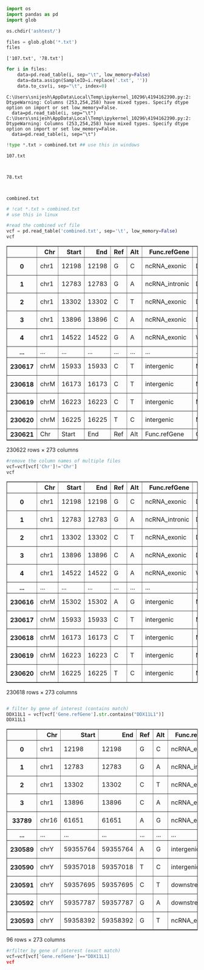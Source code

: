```python
import os
import pandas as pd
import glob
```


```python
os.chdir('ashtest/')
```


```python
files = glob.glob('*.txt')
files
```




    ['107.txt', '78.txt']




```python
for i in files:
    data=pd.read_table(i, sep="\t", low_memory=False)
    data=data.assign(SampleID=i.replace('.txt', ''))
    data.to_csv(i, sep="\t", index=0)
```

    C:\Users\snijesh\AppData\Local\Temp\ipykernel_10296\4194162390.py:2: DtypeWarning: Columns (253,254,258) have mixed types. Specify dtype option on import or set low_memory=False.
      data=pd.read_table(i, sep="\t")
    C:\Users\snijesh\AppData\Local\Temp\ipykernel_10296\4194162390.py:2: DtypeWarning: Columns (253,254,258) have mixed types. Specify dtype option on import or set low_memory=False.
      data=pd.read_table(i, sep="\t")
    


```python
!type *.txt > combined.txt ## use this in windows
```

    
    107.txt
    
    
    
    78.txt
    
    
    
    combined.txt
    
    
    


```python
# !cat *.txt > combined.txt 
# use this in linux
```


```python
#read the combined vcf file
vcf = pd.read_table('combined.txt', sep='\t', low_memory=False)
vcf
```




<div>
<style scoped>
    .dataframe tbody tr th:only-of-type {
        vertical-align: middle;
    }

    .dataframe tbody tr th {
        vertical-align: top;
    }

    .dataframe thead th {
        text-align: right;
    }
</style>
<table border="1" class="dataframe">
  <thead>
    <tr style="text-align: right;">
      <th></th>
      <th>Chr</th>
      <th>Start</th>
      <th>End</th>
      <th>Ref</th>
      <th>Alt</th>
      <th>Func.refGene</th>
      <th>Gene.refGene</th>
      <th>GeneDetail.refGene</th>
      <th>ExonicFunc.refGene</th>
      <th>AAChange.refGene</th>
      <th>...</th>
      <th>Otherinfo5</th>
      <th>Otherinfo6</th>
      <th>Otherinfo7</th>
      <th>Otherinfo8</th>
      <th>Otherinfo9</th>
      <th>Otherinfo10</th>
      <th>Otherinfo11</th>
      <th>Otherinfo12</th>
      <th>Otherinfo13</th>
      <th>SampleID</th>
    </tr>
  </thead>
  <tbody>
    <tr>
      <th>0</th>
      <td>chr1</td>
      <td>12198</td>
      <td>12198</td>
      <td>G</td>
      <td>C</td>
      <td>ncRNA_exonic</td>
      <td>DDX11L1;LOC102725121</td>
      <td>.</td>
      <td>.</td>
      <td>.</td>
      <td>...</td>
      <td>12198</td>
      <td>.</td>
      <td>G</td>
      <td>C</td>
      <td>.</td>
      <td>PASS</td>
      <td>ADP=36;WT=0;HET=0;HOM=1;NC=0</td>
      <td>GT:GQ:SDP:DP:RD:AD:FREQ:PVAL:RBQ:ABQ:RDF:RDR:A...</td>
      <td>1/1:139:37:36:6:30:83.33%:1.1855E-14:35:41:2:4...</td>
      <td>107</td>
    </tr>
    <tr>
      <th>1</th>
      <td>chr1</td>
      <td>12783</td>
      <td>12783</td>
      <td>G</td>
      <td>A</td>
      <td>ncRNA_intronic</td>
      <td>DDX11L1;LOC102725121</td>
      <td>.</td>
      <td>.</td>
      <td>.</td>
      <td>...</td>
      <td>12783</td>
      <td>.</td>
      <td>G</td>
      <td>A</td>
      <td>.</td>
      <td>PASS</td>
      <td>ADP=22;WT=0;HET=1;HOM=0;NC=0</td>
      <td>GT:GQ:SDP:DP:RD:AD:FREQ:PVAL:RBQ:ABQ:RDF:RDR:A...</td>
      <td>0/1:45:22:22:10:12:54.55%:3.066E-5:41:30:6:4:8:4</td>
      <td>107</td>
    </tr>
    <tr>
      <th>2</th>
      <td>chr1</td>
      <td>13302</td>
      <td>13302</td>
      <td>C</td>
      <td>T</td>
      <td>ncRNA_exonic</td>
      <td>DDX11L1;LOC102725121</td>
      <td>.</td>
      <td>.</td>
      <td>.</td>
      <td>...</td>
      <td>13302</td>
      <td>.</td>
      <td>C</td>
      <td>T</td>
      <td>.</td>
      <td>PASS</td>
      <td>ADP=15;WT=0;HET=1;HOM=0;NC=0</td>
      <td>GT:GQ:SDP:DP:RD:AD:FREQ:PVAL:RBQ:ABQ:RDF:RDR:A...</td>
      <td>0/1:46:15:15:4:11:73.33%:2.4988E-5:33:40:3:1:9:2</td>
      <td>107</td>
    </tr>
    <tr>
      <th>3</th>
      <td>chr1</td>
      <td>13896</td>
      <td>13896</td>
      <td>C</td>
      <td>A</td>
      <td>ncRNA_exonic</td>
      <td>DDX11L1;LOC102725121</td>
      <td>.</td>
      <td>.</td>
      <td>.</td>
      <td>...</td>
      <td>13896</td>
      <td>.</td>
      <td>C</td>
      <td>A</td>
      <td>.</td>
      <td>PASS</td>
      <td>ADP=31;WT=0;HET=1;HOM=0;NC=0</td>
      <td>GT:GQ:SDP:DP:RD:AD:FREQ:PVAL:RBQ:ABQ:RDF:RDR:A...</td>
      <td>0/1:37:31:31:20:11:35.48%:1.6659E-4:38:38:15:5...</td>
      <td>107</td>
    </tr>
    <tr>
      <th>4</th>
      <td>chr1</td>
      <td>14522</td>
      <td>14522</td>
      <td>G</td>
      <td>A</td>
      <td>ncRNA_exonic</td>
      <td>WASH7P</td>
      <td>.</td>
      <td>.</td>
      <td>.</td>
      <td>...</td>
      <td>14522</td>
      <td>.</td>
      <td>G</td>
      <td>A</td>
      <td>.</td>
      <td>PASS</td>
      <td>ADP=66;WT=0;HET=1;HOM=0;NC=0</td>
      <td>GT:GQ:SDP:DP:RD:AD:FREQ:PVAL:RBQ:ABQ:RDF:RDR:A...</td>
      <td>0/1:67:70:66:46:20:30.3%:1.7467E-7:38:33:22:24...</td>
      <td>107</td>
    </tr>
    <tr>
      <th>...</th>
      <td>...</td>
      <td>...</td>
      <td>...</td>
      <td>...</td>
      <td>...</td>
      <td>...</td>
      <td>...</td>
      <td>...</td>
      <td>...</td>
      <td>...</td>
      <td>...</td>
      <td>...</td>
      <td>...</td>
      <td>...</td>
      <td>...</td>
      <td>...</td>
      <td>...</td>
      <td>...</td>
      <td>...</td>
      <td>...</td>
      <td>...</td>
    </tr>
    <tr>
      <th>230617</th>
      <td>chrM</td>
      <td>15933</td>
      <td>15933</td>
      <td>C</td>
      <td>T</td>
      <td>intergenic</td>
      <td>MIR12136;NONE</td>
      <td>dist=8418;dist=NONE</td>
      <td>.</td>
      <td>.</td>
      <td>...</td>
      <td>15933</td>
      <td>.</td>
      <td>C</td>
      <td>T</td>
      <td>.</td>
      <td>PASS</td>
      <td>ADP=21;WT=0;HET=0;HOM=1;NC=0</td>
      <td>GT:GQ:SDP:DP:RD:AD:FREQ:PVAL:RBQ:ABQ:RDF:RDR:A...</td>
      <td>1/1:117:21:21:0:21:100%:1.8578E-12:0:39:0:0:17:4</td>
      <td>78</td>
    </tr>
    <tr>
      <th>230618</th>
      <td>chrM</td>
      <td>16173</td>
      <td>16173</td>
      <td>C</td>
      <td>T</td>
      <td>intergenic</td>
      <td>MIR12136;NONE</td>
      <td>dist=8658;dist=NONE</td>
      <td>.</td>
      <td>.</td>
      <td>...</td>
      <td>16173</td>
      <td>.</td>
      <td>C</td>
      <td>T</td>
      <td>.</td>
      <td>PASS</td>
      <td>ADP=11;WT=0;HET=0;HOM=1;NC=0</td>
      <td>GT:GQ:SDP:DP:RD:AD:FREQ:PVAL:RBQ:ABQ:RDF:RDR:A...</td>
      <td>1/1:58:11:11:0:11:100%:1.4176E-6:0:42:0:0:7:4</td>
      <td>78</td>
    </tr>
    <tr>
      <th>230619</th>
      <td>chrM</td>
      <td>16223</td>
      <td>16223</td>
      <td>C</td>
      <td>T</td>
      <td>intergenic</td>
      <td>MIR12136;NONE</td>
      <td>dist=8708;dist=NONE</td>
      <td>.</td>
      <td>.</td>
      <td>...</td>
      <td>16223</td>
      <td>.</td>
      <td>C</td>
      <td>T</td>
      <td>.</td>
      <td>PASS</td>
      <td>ADP=10;WT=0;HET=0;HOM=1;NC=0</td>
      <td>GT:GQ:SDP:DP:RD:AD:FREQ:PVAL:RBQ:ABQ:RDF:RDR:A...</td>
      <td>1/1:52:10:10:0:10:100%:5.4125E-6:0:50:0:0:4:6</td>
      <td>78</td>
    </tr>
    <tr>
      <th>230620</th>
      <td>chrM</td>
      <td>16225</td>
      <td>16225</td>
      <td>T</td>
      <td>C</td>
      <td>intergenic</td>
      <td>MIR12136;NONE</td>
      <td>dist=8710;dist=NONE</td>
      <td>.</td>
      <td>.</td>
      <td>...</td>
      <td>16225</td>
      <td>.</td>
      <td>T</td>
      <td>C</td>
      <td>.</td>
      <td>PASS</td>
      <td>ADP=10;WT=0;HET=0;HOM=1;NC=0</td>
      <td>GT:GQ:SDP:DP:RD:AD:FREQ:PVAL:RBQ:ABQ:RDF:RDR:A...</td>
      <td>1/1:52:10:10:0:10:100%:5.4125E-6:0:52:0:0:4:6</td>
      <td>78</td>
    </tr>
    <tr>
      <th>230621</th>
      <td>Chr</td>
      <td>Start</td>
      <td>End</td>
      <td>Ref</td>
      <td>Alt</td>
      <td>Func.refGene</td>
      <td>Gene.refGen</td>
      <td>NaN</td>
      <td>NaN</td>
      <td>NaN</td>
      <td>...</td>
      <td>NaN</td>
      <td>NaN</td>
      <td>NaN</td>
      <td>NaN</td>
      <td>NaN</td>
      <td>NaN</td>
      <td>NaN</td>
      <td>NaN</td>
      <td>NaN</td>
      <td>NaN</td>
    </tr>
  </tbody>
</table>
<p>230622 rows × 273 columns</p>
</div>




```python
#remove the column names of multiple files
vcf=vcf[vcf['Chr']!='Chr']
vcf
```




<div>
<style scoped>
    .dataframe tbody tr th:only-of-type {
        vertical-align: middle;
    }

    .dataframe tbody tr th {
        vertical-align: top;
    }

    .dataframe thead th {
        text-align: right;
    }
</style>
<table border="1" class="dataframe">
  <thead>
    <tr style="text-align: right;">
      <th></th>
      <th>Chr</th>
      <th>Start</th>
      <th>End</th>
      <th>Ref</th>
      <th>Alt</th>
      <th>Func.refGene</th>
      <th>Gene.refGene</th>
      <th>GeneDetail.refGene</th>
      <th>ExonicFunc.refGene</th>
      <th>AAChange.refGene</th>
      <th>...</th>
      <th>Otherinfo5</th>
      <th>Otherinfo6</th>
      <th>Otherinfo7</th>
      <th>Otherinfo8</th>
      <th>Otherinfo9</th>
      <th>Otherinfo10</th>
      <th>Otherinfo11</th>
      <th>Otherinfo12</th>
      <th>Otherinfo13</th>
      <th>SampleID</th>
    </tr>
  </thead>
  <tbody>
    <tr>
      <th>0</th>
      <td>chr1</td>
      <td>12198</td>
      <td>12198</td>
      <td>G</td>
      <td>C</td>
      <td>ncRNA_exonic</td>
      <td>DDX11L1;LOC102725121</td>
      <td>.</td>
      <td>.</td>
      <td>.</td>
      <td>...</td>
      <td>12198</td>
      <td>.</td>
      <td>G</td>
      <td>C</td>
      <td>.</td>
      <td>PASS</td>
      <td>ADP=36;WT=0;HET=0;HOM=1;NC=0</td>
      <td>GT:GQ:SDP:DP:RD:AD:FREQ:PVAL:RBQ:ABQ:RDF:RDR:A...</td>
      <td>1/1:139:37:36:6:30:83.33%:1.1855E-14:35:41:2:4...</td>
      <td>107</td>
    </tr>
    <tr>
      <th>1</th>
      <td>chr1</td>
      <td>12783</td>
      <td>12783</td>
      <td>G</td>
      <td>A</td>
      <td>ncRNA_intronic</td>
      <td>DDX11L1;LOC102725121</td>
      <td>.</td>
      <td>.</td>
      <td>.</td>
      <td>...</td>
      <td>12783</td>
      <td>.</td>
      <td>G</td>
      <td>A</td>
      <td>.</td>
      <td>PASS</td>
      <td>ADP=22;WT=0;HET=1;HOM=0;NC=0</td>
      <td>GT:GQ:SDP:DP:RD:AD:FREQ:PVAL:RBQ:ABQ:RDF:RDR:A...</td>
      <td>0/1:45:22:22:10:12:54.55%:3.066E-5:41:30:6:4:8:4</td>
      <td>107</td>
    </tr>
    <tr>
      <th>2</th>
      <td>chr1</td>
      <td>13302</td>
      <td>13302</td>
      <td>C</td>
      <td>T</td>
      <td>ncRNA_exonic</td>
      <td>DDX11L1;LOC102725121</td>
      <td>.</td>
      <td>.</td>
      <td>.</td>
      <td>...</td>
      <td>13302</td>
      <td>.</td>
      <td>C</td>
      <td>T</td>
      <td>.</td>
      <td>PASS</td>
      <td>ADP=15;WT=0;HET=1;HOM=0;NC=0</td>
      <td>GT:GQ:SDP:DP:RD:AD:FREQ:PVAL:RBQ:ABQ:RDF:RDR:A...</td>
      <td>0/1:46:15:15:4:11:73.33%:2.4988E-5:33:40:3:1:9:2</td>
      <td>107</td>
    </tr>
    <tr>
      <th>3</th>
      <td>chr1</td>
      <td>13896</td>
      <td>13896</td>
      <td>C</td>
      <td>A</td>
      <td>ncRNA_exonic</td>
      <td>DDX11L1;LOC102725121</td>
      <td>.</td>
      <td>.</td>
      <td>.</td>
      <td>...</td>
      <td>13896</td>
      <td>.</td>
      <td>C</td>
      <td>A</td>
      <td>.</td>
      <td>PASS</td>
      <td>ADP=31;WT=0;HET=1;HOM=0;NC=0</td>
      <td>GT:GQ:SDP:DP:RD:AD:FREQ:PVAL:RBQ:ABQ:RDF:RDR:A...</td>
      <td>0/1:37:31:31:20:11:35.48%:1.6659E-4:38:38:15:5...</td>
      <td>107</td>
    </tr>
    <tr>
      <th>4</th>
      <td>chr1</td>
      <td>14522</td>
      <td>14522</td>
      <td>G</td>
      <td>A</td>
      <td>ncRNA_exonic</td>
      <td>WASH7P</td>
      <td>.</td>
      <td>.</td>
      <td>.</td>
      <td>...</td>
      <td>14522</td>
      <td>.</td>
      <td>G</td>
      <td>A</td>
      <td>.</td>
      <td>PASS</td>
      <td>ADP=66;WT=0;HET=1;HOM=0;NC=0</td>
      <td>GT:GQ:SDP:DP:RD:AD:FREQ:PVAL:RBQ:ABQ:RDF:RDR:A...</td>
      <td>0/1:67:70:66:46:20:30.3%:1.7467E-7:38:33:22:24...</td>
      <td>107</td>
    </tr>
    <tr>
      <th>...</th>
      <td>...</td>
      <td>...</td>
      <td>...</td>
      <td>...</td>
      <td>...</td>
      <td>...</td>
      <td>...</td>
      <td>...</td>
      <td>...</td>
      <td>...</td>
      <td>...</td>
      <td>...</td>
      <td>...</td>
      <td>...</td>
      <td>...</td>
      <td>...</td>
      <td>...</td>
      <td>...</td>
      <td>...</td>
      <td>...</td>
      <td>...</td>
    </tr>
    <tr>
      <th>230616</th>
      <td>chrM</td>
      <td>15302</td>
      <td>15302</td>
      <td>A</td>
      <td>G</td>
      <td>intergenic</td>
      <td>MIR12136;NONE</td>
      <td>dist=7787;dist=NONE</td>
      <td>.</td>
      <td>.</td>
      <td>...</td>
      <td>15302</td>
      <td>.</td>
      <td>A</td>
      <td>G</td>
      <td>.</td>
      <td>PASS</td>
      <td>ADP=14;WT=0;HET=0;HOM=1;NC=0</td>
      <td>GT:GQ:SDP:DP:RD:AD:FREQ:PVAL:RBQ:ABQ:RDF:RDR:A...</td>
      <td>1/1:76:14:14:0:14:100%:2.4927E-8:0:42:0:0:10:4</td>
      <td>78</td>
    </tr>
    <tr>
      <th>230617</th>
      <td>chrM</td>
      <td>15933</td>
      <td>15933</td>
      <td>C</td>
      <td>T</td>
      <td>intergenic</td>
      <td>MIR12136;NONE</td>
      <td>dist=8418;dist=NONE</td>
      <td>.</td>
      <td>.</td>
      <td>...</td>
      <td>15933</td>
      <td>.</td>
      <td>C</td>
      <td>T</td>
      <td>.</td>
      <td>PASS</td>
      <td>ADP=21;WT=0;HET=0;HOM=1;NC=0</td>
      <td>GT:GQ:SDP:DP:RD:AD:FREQ:PVAL:RBQ:ABQ:RDF:RDR:A...</td>
      <td>1/1:117:21:21:0:21:100%:1.8578E-12:0:39:0:0:17:4</td>
      <td>78</td>
    </tr>
    <tr>
      <th>230618</th>
      <td>chrM</td>
      <td>16173</td>
      <td>16173</td>
      <td>C</td>
      <td>T</td>
      <td>intergenic</td>
      <td>MIR12136;NONE</td>
      <td>dist=8658;dist=NONE</td>
      <td>.</td>
      <td>.</td>
      <td>...</td>
      <td>16173</td>
      <td>.</td>
      <td>C</td>
      <td>T</td>
      <td>.</td>
      <td>PASS</td>
      <td>ADP=11;WT=0;HET=0;HOM=1;NC=0</td>
      <td>GT:GQ:SDP:DP:RD:AD:FREQ:PVAL:RBQ:ABQ:RDF:RDR:A...</td>
      <td>1/1:58:11:11:0:11:100%:1.4176E-6:0:42:0:0:7:4</td>
      <td>78</td>
    </tr>
    <tr>
      <th>230619</th>
      <td>chrM</td>
      <td>16223</td>
      <td>16223</td>
      <td>C</td>
      <td>T</td>
      <td>intergenic</td>
      <td>MIR12136;NONE</td>
      <td>dist=8708;dist=NONE</td>
      <td>.</td>
      <td>.</td>
      <td>...</td>
      <td>16223</td>
      <td>.</td>
      <td>C</td>
      <td>T</td>
      <td>.</td>
      <td>PASS</td>
      <td>ADP=10;WT=0;HET=0;HOM=1;NC=0</td>
      <td>GT:GQ:SDP:DP:RD:AD:FREQ:PVAL:RBQ:ABQ:RDF:RDR:A...</td>
      <td>1/1:52:10:10:0:10:100%:5.4125E-6:0:50:0:0:4:6</td>
      <td>78</td>
    </tr>
    <tr>
      <th>230620</th>
      <td>chrM</td>
      <td>16225</td>
      <td>16225</td>
      <td>T</td>
      <td>C</td>
      <td>intergenic</td>
      <td>MIR12136;NONE</td>
      <td>dist=8710;dist=NONE</td>
      <td>.</td>
      <td>.</td>
      <td>...</td>
      <td>16225</td>
      <td>.</td>
      <td>T</td>
      <td>C</td>
      <td>.</td>
      <td>PASS</td>
      <td>ADP=10;WT=0;HET=0;HOM=1;NC=0</td>
      <td>GT:GQ:SDP:DP:RD:AD:FREQ:PVAL:RBQ:ABQ:RDF:RDR:A...</td>
      <td>1/1:52:10:10:0:10:100%:5.4125E-6:0:52:0:0:4:6</td>
      <td>78</td>
    </tr>
  </tbody>
</table>
<p>230618 rows × 273 columns</p>
</div>




```python

```


```python
# filter by gene of interest (contains match)
DDX11L1 = vcf[vcf['Gene.refGene'].str.contains("DDX11L1")]
DDX11L1
```




<div>
<style scoped>
    .dataframe tbody tr th:only-of-type {
        vertical-align: middle;
    }

    .dataframe tbody tr th {
        vertical-align: top;
    }

    .dataframe thead th {
        text-align: right;
    }
</style>
<table border="1" class="dataframe">
  <thead>
    <tr style="text-align: right;">
      <th></th>
      <th>Chr</th>
      <th>Start</th>
      <th>End</th>
      <th>Ref</th>
      <th>Alt</th>
      <th>Func.refGene</th>
      <th>Gene.refGene</th>
      <th>GeneDetail.refGene</th>
      <th>ExonicFunc.refGene</th>
      <th>AAChange.refGene</th>
      <th>...</th>
      <th>Otherinfo5</th>
      <th>Otherinfo6</th>
      <th>Otherinfo7</th>
      <th>Otherinfo8</th>
      <th>Otherinfo9</th>
      <th>Otherinfo10</th>
      <th>Otherinfo11</th>
      <th>Otherinfo12</th>
      <th>Otherinfo13</th>
      <th>SampleID</th>
    </tr>
  </thead>
  <tbody>
    <tr>
      <th>0</th>
      <td>chr1</td>
      <td>12198</td>
      <td>12198</td>
      <td>G</td>
      <td>C</td>
      <td>ncRNA_exonic</td>
      <td>DDX11L1;LOC102725121</td>
      <td>.</td>
      <td>.</td>
      <td>.</td>
      <td>...</td>
      <td>12198</td>
      <td>.</td>
      <td>G</td>
      <td>C</td>
      <td>.</td>
      <td>PASS</td>
      <td>ADP=36;WT=0;HET=0;HOM=1;NC=0</td>
      <td>GT:GQ:SDP:DP:RD:AD:FREQ:PVAL:RBQ:ABQ:RDF:RDR:A...</td>
      <td>1/1:139:37:36:6:30:83.33%:1.1855E-14:35:41:2:4...</td>
      <td>107</td>
    </tr>
    <tr>
      <th>1</th>
      <td>chr1</td>
      <td>12783</td>
      <td>12783</td>
      <td>G</td>
      <td>A</td>
      <td>ncRNA_intronic</td>
      <td>DDX11L1;LOC102725121</td>
      <td>.</td>
      <td>.</td>
      <td>.</td>
      <td>...</td>
      <td>12783</td>
      <td>.</td>
      <td>G</td>
      <td>A</td>
      <td>.</td>
      <td>PASS</td>
      <td>ADP=22;WT=0;HET=1;HOM=0;NC=0</td>
      <td>GT:GQ:SDP:DP:RD:AD:FREQ:PVAL:RBQ:ABQ:RDF:RDR:A...</td>
      <td>0/1:45:22:22:10:12:54.55%:3.066E-5:41:30:6:4:8:4</td>
      <td>107</td>
    </tr>
    <tr>
      <th>2</th>
      <td>chr1</td>
      <td>13302</td>
      <td>13302</td>
      <td>C</td>
      <td>T</td>
      <td>ncRNA_exonic</td>
      <td>DDX11L1;LOC102725121</td>
      <td>.</td>
      <td>.</td>
      <td>.</td>
      <td>...</td>
      <td>13302</td>
      <td>.</td>
      <td>C</td>
      <td>T</td>
      <td>.</td>
      <td>PASS</td>
      <td>ADP=15;WT=0;HET=1;HOM=0;NC=0</td>
      <td>GT:GQ:SDP:DP:RD:AD:FREQ:PVAL:RBQ:ABQ:RDF:RDR:A...</td>
      <td>0/1:46:15:15:4:11:73.33%:2.4988E-5:33:40:3:1:9:2</td>
      <td>107</td>
    </tr>
    <tr>
      <th>3</th>
      <td>chr1</td>
      <td>13896</td>
      <td>13896</td>
      <td>C</td>
      <td>A</td>
      <td>ncRNA_exonic</td>
      <td>DDX11L1;LOC102725121</td>
      <td>.</td>
      <td>.</td>
      <td>.</td>
      <td>...</td>
      <td>13896</td>
      <td>.</td>
      <td>C</td>
      <td>A</td>
      <td>.</td>
      <td>PASS</td>
      <td>ADP=31;WT=0;HET=1;HOM=0;NC=0</td>
      <td>GT:GQ:SDP:DP:RD:AD:FREQ:PVAL:RBQ:ABQ:RDF:RDR:A...</td>
      <td>0/1:37:31:31:20:11:35.48%:1.6659E-4:38:38:15:5...</td>
      <td>107</td>
    </tr>
    <tr>
      <th>33789</th>
      <td>chr16</td>
      <td>61651</td>
      <td>61651</td>
      <td>A</td>
      <td>G</td>
      <td>ncRNA_exonic</td>
      <td>DDX11L10</td>
      <td>.</td>
      <td>.</td>
      <td>.</td>
      <td>...</td>
      <td>61651</td>
      <td>.</td>
      <td>A</td>
      <td>G</td>
      <td>.</td>
      <td>PASS</td>
      <td>ADP=10;WT=0;HET=0;HOM=1;NC=0</td>
      <td>GT:GQ:SDP:DP:RD:AD:FREQ:PVAL:RBQ:ABQ:RDF:RDR:A...</td>
      <td>1/1:52:11:10:0:10:100%:5.4125E-6:0:37:0:0:10:0</td>
      <td>107</td>
    </tr>
    <tr>
      <th>...</th>
      <td>...</td>
      <td>...</td>
      <td>...</td>
      <td>...</td>
      <td>...</td>
      <td>...</td>
      <td>...</td>
      <td>...</td>
      <td>...</td>
      <td>...</td>
      <td>...</td>
      <td>...</td>
      <td>...</td>
      <td>...</td>
      <td>...</td>
      <td>...</td>
      <td>...</td>
      <td>...</td>
      <td>...</td>
      <td>...</td>
      <td>...</td>
    </tr>
    <tr>
      <th>230589</th>
      <td>chrY</td>
      <td>59355764</td>
      <td>59355764</td>
      <td>A</td>
      <td>G</td>
      <td>intergenic</td>
      <td>WASIR1;DDX11L16</td>
      <td>dist=6263;dist=2565</td>
      <td>.</td>
      <td>.</td>
      <td>...</td>
      <td>59355764</td>
      <td>.</td>
      <td>A</td>
      <td>G</td>
      <td>.</td>
      <td>PASS</td>
      <td>ADP=10;WT=0;HET=0;HOM=1;NC=0</td>
      <td>GT:GQ:SDP:DP:RD:AD:FREQ:PVAL:RBQ:ABQ:RDF:RDR:A...</td>
      <td>1/1:42:10:10:1:9:90%:5.9538E-5:40:44:1:0:6:3</td>
      <td>78</td>
    </tr>
    <tr>
      <th>230590</th>
      <td>chrY</td>
      <td>59357018</td>
      <td>59357018</td>
      <td>T</td>
      <td>C</td>
      <td>intergenic</td>
      <td>WASIR1;DDX11L16</td>
      <td>dist=7517;dist=1311</td>
      <td>.</td>
      <td>.</td>
      <td>...</td>
      <td>59357018</td>
      <td>.</td>
      <td>T</td>
      <td>C</td>
      <td>.</td>
      <td>PASS</td>
      <td>ADP=21;WT=0;HET=1;HOM=0;NC=0</td>
      <td>GT:GQ:SDP:DP:RD:AD:FREQ:PVAL:RBQ:ABQ:RDF:RDR:A...</td>
      <td>0/1:36:21:21:11:10:47.62%:2.3971E-4:48:38:5:6:1:9</td>
      <td>78</td>
    </tr>
    <tr>
      <th>230591</th>
      <td>chrY</td>
      <td>59357695</td>
      <td>59357695</td>
      <td>C</td>
      <td>T</td>
      <td>downstream</td>
      <td>DDX11L16</td>
      <td>dist=634</td>
      <td>.</td>
      <td>.</td>
      <td>...</td>
      <td>59357695</td>
      <td>.</td>
      <td>C</td>
      <td>T</td>
      <td>.</td>
      <td>PASS</td>
      <td>ADP=66;WT=0;HET=1;HOM=0;NC=0</td>
      <td>GT:GQ:SDP:DP:RD:AD:FREQ:PVAL:RBQ:ABQ:RDF:RDR:A...</td>
      <td>0/1:60:66:66:48:18:27.27%:9.974E-7:44:37:29:19...</td>
      <td>78</td>
    </tr>
    <tr>
      <th>230592</th>
      <td>chrY</td>
      <td>59357787</td>
      <td>59357787</td>
      <td>G</td>
      <td>A</td>
      <td>downstream</td>
      <td>DDX11L16</td>
      <td>dist=542</td>
      <td>.</td>
      <td>.</td>
      <td>...</td>
      <td>59357787</td>
      <td>.</td>
      <td>G</td>
      <td>A</td>
      <td>.</td>
      <td>PASS</td>
      <td>ADP=38;WT=0;HET=1;HOM=0;NC=0</td>
      <td>GT:GQ:SDP:DP:RD:AD:FREQ:PVAL:RBQ:ABQ:RDF:RDR:A...</td>
      <td>0/1:40:38:38:26:12:31.58%:8.7276E-5:36:41:12:1...</td>
      <td>78</td>
    </tr>
    <tr>
      <th>230593</th>
      <td>chrY</td>
      <td>59358392</td>
      <td>59358392</td>
      <td>G</td>
      <td>T</td>
      <td>ncRNA_exonic</td>
      <td>DDX11L16</td>
      <td>.</td>
      <td>.</td>
      <td>.</td>
      <td>...</td>
      <td>59358392</td>
      <td>.</td>
      <td>G</td>
      <td>T</td>
      <td>.</td>
      <td>PASS</td>
      <td>ADP=38;WT=0;HET=1;HOM=0;NC=0</td>
      <td>GT:GQ:SDP:DP:RD:AD:FREQ:PVAL:RBQ:ABQ:RDF:RDR:A...</td>
      <td>0/1:36:38:38:27:11:28.95%:2.1011E-4:44:39:12:1...</td>
      <td>78</td>
    </tr>
  </tbody>
</table>
<p>96 rows × 273 columns</p>
</div>




```python
#rfilter by gene of interest (exact match)
vcf=vcf[vcf['Gene.refGene']=="DDX11L1]
vcf
```


```python

```


```python

```


```python

```
